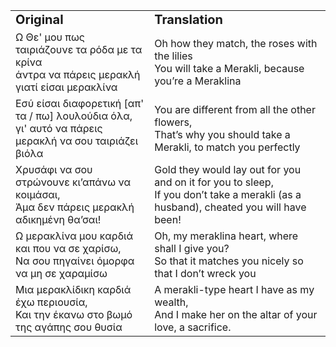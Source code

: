 <table border="0">
 <tr>
    <td><b style="font-size:20px">Original</b></td>
    <td><b style="font-size:20px">Translation</b></td>
 </tr>
 <tr>
    <td>Ω Θε' μου πως ταιριάζουνε τα ρόδα με τα κρίνα<br>άντρα να πάρεις μερακλή γιατί είσαι μερακλίνα</td>
    <td>Oh how they match, the roses with the lilies<br>You will take a Merakli, because you’re a Meraklina</td>
 </tr>
  <tr>
    <td>Εσύ είσαι διαφορετική [απ' τα / πω] λουλούδια όλα,<br>γι' αυτό να πάρεις μερακλή να σου ταιριάζει βιόλα</td>
    <td>You are different from all the other flowers,<br>That’s why you should take a Merakli, to match you perfectly</td>
 </tr>
   <tr>
    <td>Χρυσάφι να σου στρώνουνε κι’απάνω να κοιμάσαι,<br>Άμα δεν πάρεις μερακλή αδικημένη θα’σαι!</td>
    <td>Gold they would lay out for you and on it for you to sleep,<br>If you don’t take a merakli (as a husband), cheated you will have been!</td>
 </tr>
   <tr>
    <td>Ω μερακλίνα μου καρδιά και που να σε χαρίσω,<br>Να σου πηγαίνει όμορφα να μη σε χαραμίσω</td>
    <td>Oh, my meraklina heart, where shall I give you?<br>So that it matches you nicely so that I don’t wreck you</td>
 </tr>
   <tr>
    <td>Μια μερακλίδικη καρδιά έχω περιουσία,<br>Και την έκανω στο βωμό της αγάπης σου θυσία</td>
    <td>A merakli-type heart I have as my wealth,<br>And I make her on the altar of your love, a sacrifice.</td>
 </tr>
</table>
